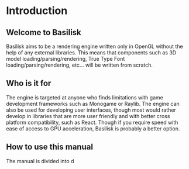 # Introduction
## Welcome to Basilisk
Basilisk aims to be a rendering engine written only in OpenGL without the help of any external libraries. This means that components such as 3D model loading/parsing/rendering, True Type Font loading/parsing/rendering, etc... will be written from scratch.

## Who is it for
The engine is targeted at anyone who finds limitations with game development frameworks such as Monogame or Raylib. The engine can also be used for developing user interfaces, though most would
rather develop in libraries that are more user friendly and with better cross platform compatibility, such as React. Though if you require speed with ease of access to GPU acceleration, Basilisk is 
probably a better option.

## How to use this manual
The manual is divided into d 
